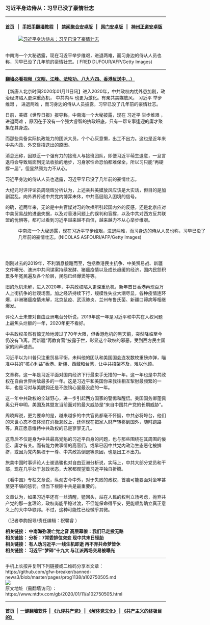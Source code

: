 ### 习近平身边侍从：习早已没了豪情壮志
------------------------

#### [首页](https://github.com/gfw-breaker/banned-news3/blob/master/README.md) &nbsp;&nbsp;|&nbsp;&nbsp; [手把手翻墙教程](https://github.com/gfw-breaker/guides/wiki) &nbsp;&nbsp;|&nbsp;&nbsp; [禁闻聚合安卓版](https://github.com/gfw-breaker/bn-android) &nbsp;&nbsp;|&nbsp;&nbsp; [网门安卓版](https://github.com/oGate2/oGate) &nbsp;&nbsp;|&nbsp;&nbsp; [神州正道安卓版](https://github.com/SzzdOgate/update) 



<div><div class="featured_image">
 <a href="https://i.ntdtv.com/assets/uploads/2020/01/p8948321a537625675.jpg" target="_blank">
  <figure>
   <img alt="习近平身边侍从：习早已没了豪情壮志" src="https://i.ntdtv.com/assets/uploads/2020/01/p8948321a537625675-800x450.jpg"/>
  </figure><br/>
 </a>
 <span class="caption">
  中南海一个大秘透露，现在习近平举步维艰，进退两难，而习身边的侍从人员也称，习早已没了几年前的豪情壮志。( FRED DUFOUR/AFP/Getty Images)
 </span>
</div>
</div><hr/>

#### [翻墙必看视频（文昭、江峰、法轮功、八九六四、香港反送中...）](http://167.172.214.107/home.html)

<div><div class="post_content" itemprop="articleBody">
 <p>
  【新唐人北京时间2020年01月11日讯】进入2020年，中共政权内忧外患加剧，政治经济陷入更深重危机，
  <ok href="https://www.ntdtv.com/gb/中共内斗.htm">
   中共内斗
  </ok>
  也更为激化。有亲共美媒放风，
  <ok href="https://www.ntdtv.com/gb/习近平.htm">
   习近平
  </ok>
  <ok href="https://www.ntdtv.com/gb/举步维艰.htm">
   举步维艰
  </ok>
  ，
  <ok href="https://www.ntdtv.com/gb/进退两难.htm">
   进退两难
  </ok>
  ，而习身边的侍从人员披露，习早已没了几年前的豪情壮志。
 </p>
 <p>
  日前，美媒《世界日报》报导称，中南海一个大秘披露，现在
  <ok href="https://www.ntdtv.com/gb/习近平.htm">
   习近平
  </ok>
  <ok href="https://www.ntdtv.com/gb/举步维艰.htm">
   举步维艰
  </ok>
  ，
  <ok href="https://www.ntdtv.com/gb/进退两难.htm">
   进退两难
  </ok>
  ，原因在于没有一个强大睿智的执政班底，只有一帮专事逢迎的庸才聚集在其身边。
 </p>
 <p>
  而那些具备实际执政能力的团派大员，个个心灰意懒，出工不出力。这也是近年来中共内政、外交昏招迭出的原因。
 </p>
 <p>
  消息还称，因缺乏一个强有力的接班人与接班团队，即便习近平萌生退意，一旦言退将会导致局面到无法收拾的地步，习身家性命恐怕都难保全，所以习只能“再硬撑一届”，但显然颇为力不从心。
 </p>
 <p>
  习近平身边的侍从人员也透露，习近平早已没了几年前的豪情壮志。
 </p>
 <p>
  大纪元时评评论员周晓辉分析认为，上述亲共美媒放风应该是大实话，但目的是加剧混乱，向外界传递中共党内博弈未休，中共高层陷入困境的信号。
 </p>
 <p>
  的确，近两年来，无论是中共官媒对习的吹捧所引起国内外的反感，还是北京应对中美贸易战的进退失据，以及对香港问题上的误判和盲撑，以及中共对西方反共联盟的忧惧等，都可以看到习近平越来越不自信，越来越力不从心举步维艰。
 </p>
 <figure class="wp-caption alignnone" id="attachment_102750527" style="width: 600px">
  <ok href="https://i.ntdtv.com/assets/uploads/2020/01/GettyImages-932965496.jpg">
   <img alt="" class="size-medium wp-image-102750527" src="https://i.ntdtv.com/assets/uploads/2020/01/GettyImages-932965496-600x338.jpg"/>
  </ok>
  <br/><figcaption class="wp-caption-text">
   中南海一个大秘透露，现在习近平举步维艰，进退两难，而习身边的侍从人员也称，习早已没了几年前的豪情壮志。(NICOLAS ASFOURI/AFP/Getty Images)
  </figcaption><br/>
 </figure><br/>
 <p>
  刚刚过去的2019年，不利消息接踵而至，包括香港民主抗争、中美贸易战、新疆文件曝光、澳洲中共间谍案持续发酵、猪瘟疫情以及成长趋缓的经济，国内民怨积累多年冤民遍及各个阶层，民怨已经爆煲等等。
 </p>
 <p>
  旧的危机未解，进入2020年，中共政权陷入更深重危机，新年首日香港再现百万人上街抗争的壮观场面。加之经济持续下行，规模性失业大潮尽显，各种疫情连环爆，非洲猪瘟疫情未解，北京鼠疫、武汉肺炎、兰州布鲁氏菌、新疆口蹄病等相继爆发。
 </p>
 <p>
  评论人士未普对自由亚洲电台分析说，2019年这一年是习近平和中共在人权问题上最焦头烂额的一年，2020年更不看好。
 </p>
 <p>
  中共政权虽然有惊无险地渡过了70年大限，但香港危机的黑天鹅，突然降临至今仍没有飞离。而新疆“再教育营”披露于世，彰显这个政权的邪恶，受到西方民主国家的同声谴责。
 </p>
 <p>
  习近平以为川普只注重贸易平衡，未料他的团队和美国国会连发数枚重磅炸弹，瞄准中共的“核心利益”香港、新疆、西藏和台湾，让中共招架不及，难以他顾。
 </p>
 <p>
  文章称，这一年是习近平面对国内经济下行最束手无措的一年。这一年也是中共政权在自由世界树敌最多的一年。这是习近平和美国你来我往相互掣肘最频繁的一年，也是习对与美脱钩还是不脱钩心里最没底的一年。
 </p>
 <p>
  这一年中共政权的全球野心，进一步引起西方国家的警惕和醒悟。美国国务卿蓬佩奥公开申明，美国及其盟友当前面对的最大威胁是“来自中国共产党的长期威胁”。
 </p>
 <p>
  周晓辉说，更为要命的是，越来越多的中共官员都毫不怀疑，中共必将垮台，他们的末世心态不仅体现在消极怠政上，还体现在把家人财产转移到国外，随时跑路等。真正愿意维持中共政权的已是寥寥无几。
 </p>
 <p>
  这背后不仅是身为中共最高党魁的习近平自身的问题，也与那些围绕在其周围的佞臣、庸才有关。而有能力做事情的高官们，或早已因中共党内政治生态恶化被排挤，或因为党内集权于一尊、中共政策倒退等原因，也是出工不出力。
 </p>
 <p>
  旅美中国时事评论人士谢选骏也对自由亚洲分析说，实际上，中共大部分党员和干部，现在几乎处于怠政状态，大家都观望着习近平独自折腾。
 </p>
 <p>
  《看中国》专栏文章说，纵观古今中外，对于失败的政权，首脑可能要面对坐牢甚至更不堪的惩罚。但当下根除中共是最重要的。
 </p>
 <p>
  文章认为，如果习近平还有一丝清醒，猛回头，站在人民的权利立场考虑，抛弃共产党的那一套理论，政权尚能平稳过渡，不但能保命得平安，更能顺势确立真正意义上的大中华联邦。不过，这种可能性已经微乎其微。
 </p>
 <p>
  （记者李韵报导/责任编辑：祝馨睿 ）
 </p>
 <p>
  <strong>
   相关链接：
   <ok href="https://www.ntdtv.com/gb/2020/01/08/a102747692.html" rel="noopener" target="_blank">
    中南海弥漫亡党之音 高层幕僚：我们已走投无路
   </ok>
   <br/>
   相关链接：
   <ok href="https://www.ntdtv.com/gb/2019/07/27/a102631753.html" rel="noopener" target="_blank">
    分析：7常委排位突变 现中共末日怪胎
   </ok>
   <br/>
   相关链接：
   <ok href="https://www.ntdtv.com/gb/2019/11/17/a102708947.html" rel="noopener" target="_blank">
    有人劝习近平:一线生机即逝 再不弃共命梦皆休
   </ok>
   <br/>
   相关链接：
   <ok href="https://cn.ntdtv.com/gb/2019/07/19/a102625678.html" rel="noopener" target="_blank">
    习近平“梦碎”十九大 与江派两场交易被曝光
   </ok>
  </strong>
 </p>
 <div class="single_ad">
 </div>
</div>
</div>
<hr/>
手机上长按并复制下列链接或二维码分享本文章：<br/>
https://github.com/gfw-breaker/banned-news3/blob/master/pages/prog1138/a102750505.md <br/>
<a href='https://github.com/gfw-breaker/banned-news3/blob/master/pages/prog1138/a102750505.md'><img src='https://github.com/gfw-breaker/banned-news3/blob/master/pages/prog1138/a102750505.md.png'/></a> <br/>
原文地址（需翻墙访问）：https://www.ntdtv.com/gb/2020/01/11/a102750505.html


------------------------
#### [首页](https://github.com/gfw-breaker/banned-news3/blob/master/README.md) &nbsp;|&nbsp; [一键翻墙软件](https://github.com/gfw-breaker/nogfw/blob/master/README.md) &nbsp;| [《九评共产党》](https://github.com/gfw-breaker/9ping.md/blob/master/README.md#九评之一评共产党是什么) | [《解体党文化》](https://github.com/gfw-breaker/jtdwh.md/blob/master/README.md) | [《共产主义的终极目的》](https://github.com/gfw-breaker/gczydzjmd.md/blob/master/README.md)


<img src='http://gfw-breaker.win/banned-news3/pages/prog1138/a102750505.md' width='0px' height='0px'/>